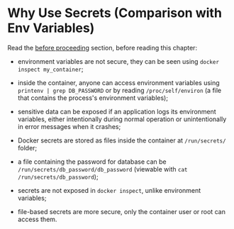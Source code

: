 # Why Use Secrets (Comparison with Env Variables)

Read the [before proceeding](../before-proceed/before_proceed.md) section, before reading this chapter:

- environment variables are not secure, they can be seen using `docker inspect my_container`;
- inside the container, anyone can access environment variables using `printenv | grep DB_PASSWORD` or by reading `/proc/self/environ` (a file that contains the process's environment variables);
- sensitive data can be exposed if an application logs its environment variables, either intentionally during normal operation or unintentionally in error messages when it crashes;


- Docker secrets are stored as files inside the container at `/run/secrets/` folder;
- a file containing the password for database can be `/run/secrets/db_password/db_password` (viewable with `cat /run/secrets/db_password`);
- secrets are not exposed in `docker inspect`, unlike environment variables;


- file-based secrets are more secure, only the container user or root can access them.  
